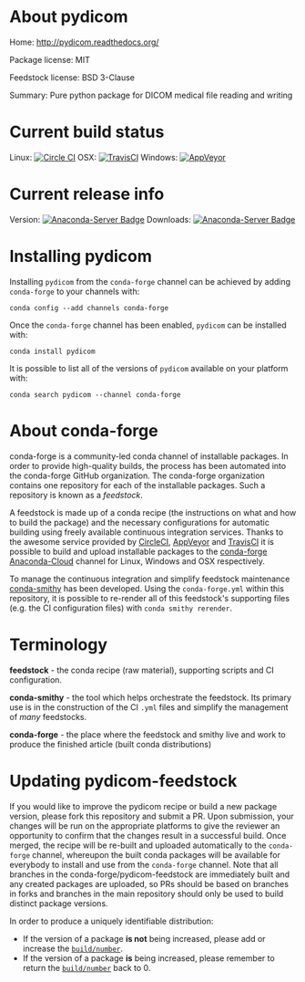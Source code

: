 About pydicom
=============

Home: http://pydicom.readthedocs.org/

Package license: MIT

Feedstock license: BSD 3-Clause

Summary: Pure python package for DICOM medical file reading and writing



Current build status
====================

Linux: [![Circle CI](https://circleci.com/gh/conda-forge/pydicom-feedstock.svg?style=shield)](https://circleci.com/gh/conda-forge/pydicom-feedstock)
OSX: [![TravisCI](https://travis-ci.org/conda-forge/pydicom-feedstock.svg?branch=master)](https://travis-ci.org/conda-forge/pydicom-feedstock)
Windows: [![AppVeyor](https://ci.appveyor.com/api/projects/status/github/conda-forge/pydicom-feedstock?svg=True)](https://ci.appveyor.com/project/conda-forge/pydicom-feedstock/branch/master)

Current release info
====================
Version: [![Anaconda-Server Badge](https://anaconda.org/conda-forge/pydicom/badges/version.svg)](https://anaconda.org/conda-forge/pydicom)
Downloads: [![Anaconda-Server Badge](https://anaconda.org/conda-forge/pydicom/badges/downloads.svg)](https://anaconda.org/conda-forge/pydicom)

Installing pydicom
==================

Installing `pydicom` from the `conda-forge` channel can be achieved by adding `conda-forge` to your channels with:

```
conda config --add channels conda-forge
```

Once the `conda-forge` channel has been enabled, `pydicom` can be installed with:

```
conda install pydicom
```

It is possible to list all of the versions of `pydicom` available on your platform with:

```
conda search pydicom --channel conda-forge
```


About conda-forge
=================

conda-forge is a community-led conda channel of installable packages.
In order to provide high-quality builds, the process has been automated into the
conda-forge GitHub organization. The conda-forge organization contains one repository
for each of the installable packages. Such a repository is known as a *feedstock*.

A feedstock is made up of a conda recipe (the instructions on what and how to build
the package) and the necessary configurations for automatic building using freely
available continuous integration services. Thanks to the awesome service provided by
[CircleCI](https://circleci.com/), [AppVeyor](http://www.appveyor.com/)
and [TravisCI](https://travis-ci.org/) it is possible to build and upload installable
packages to the [conda-forge](https://anaconda.org/conda-forge)
[Anaconda-Cloud](http://docs.anaconda.org/) channel for Linux, Windows and OSX respectively.

To manage the continuous integration and simplify feedstock maintenance
[conda-smithy](http://github.com/conda-forge/conda-smithy) has been developed.
Using the ``conda-forge.yml`` within this repository, it is possible to re-render all of
this feedstock's supporting files (e.g. the CI configuration files) with ``conda smithy rerender``.


Terminology
===========

**feedstock** - the conda recipe (raw material), supporting scripts and CI configuration.

**conda-smithy** - the tool which helps orchestrate the feedstock.
                   Its primary use is in the construction of the CI ``.yml`` files
                   and simplify the management of *many* feedstocks.

**conda-forge** - the place where the feedstock and smithy live and work to
                  produce the finished article (built conda distributions)


Updating pydicom-feedstock
==========================

If you would like to improve the pydicom recipe or build a new
package version, please fork this repository and submit a PR. Upon submission,
your changes will be run on the appropriate platforms to give the reviewer an
opportunity to confirm that the changes result in a successful build. Once
merged, the recipe will be re-built and uploaded automatically to the
`conda-forge` channel, whereupon the built conda packages will be available for
everybody to install and use from the `conda-forge` channel.
Note that all branches in the conda-forge/pydicom-feedstock are
immediately built and any created packages are uploaded, so PRs should be based
on branches in forks and branches in the main repository should only be used to
build distinct package versions.

In order to produce a uniquely identifiable distribution:
 * If the version of a package **is not** being increased, please add or increase
   the [``build/number``](http://conda.pydata.org/docs/building/meta-yaml.html#build-number-and-string).
 * If the version of a package **is** being increased, please remember to return
   the [``build/number``](http://conda.pydata.org/docs/building/meta-yaml.html#build-number-and-string)
   back to 0.
